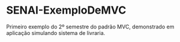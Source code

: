 # SENAI-ExemploDeMVC
Primeiro exemplo do 2º semestre do padrão MVC, demonstrado em aplicação simulando sistema de livraria.
